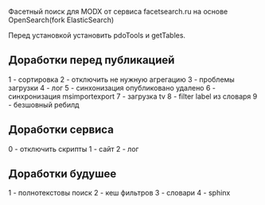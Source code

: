 Фасетный поиск для MODX от сервиса facetsearch.ru на основе OpenSearch(fork ElasticSearch) 

Перед установкой установить pdoTools и getTables.
## Доработки перед публикацией
1 - сортировка
2 - отключить не нужную агрегацию
3 - проблемы загрузки
4 - лог
5 - синхонизация опубликовано удалено
6 - синхронизация msimportexport
7 - загрузка tv
8 - filter label из словаря
9 - безшовный ребилд

## Доработки сервиса
0 - отключить скрипты
1 - сайт
2 - лог

## Доработки будушее
1 - полнотекстовы поиск
2 - кеш фильтров
3 - словари
4 - sphinx